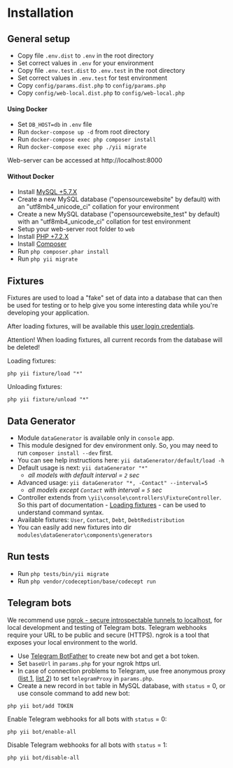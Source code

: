 # Installation

## General setup

- Copy file `.env.dist` to `.env` in the root directory
- Set correct values in `.env` for your environment
- Copy file `.env.test.dist` to `.env.test` in the root directory
- Set correct values in `.env.test` for test environment
- Copy `config/params.dist.php` to `config/params.php`
- Copy `config/web-local.dist.php` to `config/web-local.php`

#### Using Docker

- Set `DB_HOST=db` in `.env` file
- Run `docker-compose up -d` from root directory
- Run `docker-compose exec php composer install`
- Run `docker-compose exec php ./yii migrate`

Web-server can be accessed at http://localhost:8000

#### Without Docker

- Install [MySQL +5.7.X](https://www.mysql.com)
- Create a new MySQL database ("opensourcewebsite" by default) with an "utf8mb4_unicode_ci" collation for your environment
- Create a new MySQL database ("opensourcewebsite_test" by default) with an "utf8mb4_unicode_ci" collation for test environment
- Setup your web-server root folder to `web`
- Install [PHP +7.2.X](https://www.php.net)
- Install [Composer](https://getcomposer.org)
- Run `php composer.phar install`
- Run `php yii migrate`

## Fixtures

Fixtures are used to load a "fake" set of data into a database that can then be used for testing or to help give you some interesting data while you're developing your application.

After loading fixtures, will be available this [user login credentials](tests/fixtures/data/user.php).

Attention! When loading fixtures, all current records from the database will be deleted!

Loading fixtures:
```
php yii fixture/load "*"
```

Unloading fixtures:
```
php yii fixture/unload "*"
```

## Data Generator

- Module `dataGenerator` is available only in `console` app.
- This module designed for dev environment only. 
So, you may need to run `composer install --dev` first.
- You can see help instructions here: `yii dataGenerator/default/load -h`
- Default usage is next: `yii dataGenerator "*"`
    - _all models with default interval = `2` sec_
- Advanced usage: `yii dataGenerator "*, -Contact" --interval=5`
    - _all models except `Contact` with interval = `5` sec_
- Controller extends from `\yii\console\controllers\FixtureController`. 
So this part of documentation - 
[Loading fixtures](https://www.yiiframework.com/doc/guide/2.0/en/test-fixtures#loading-fixtures) - 
can be used to understand command syntax.
- Available fixtures: `User`, `Contact`, `Debt`, `DebtRedistribution`
- You can easily add new fixtures into dir `modules\dataGenerator\components\generators`

## Run tests

- Run `php tests/bin/yii migrate`
- Run `php vendor/codeception/base/codecept run`

## Telegram bots

We recommend use [ngrok - secure introspectable tunnels to localhost](https://ngrok.com), for local development and testing of Telegram bots. Telegram webhooks require your URL to be public and secure (HTTPS). ngrok is a tool that exposes your local environment to the world.

- Use [Telegram BotFather](https://t.me/BotFather) to create new bot and get a bot token.
- Set `baseUrl` in `params.php` for your ngrok https url.
- In case of connection problems to Telegram, use free anonymous proxy ([list 1](https://www.firexproxy.com/en), [list 2](https://mtpro.xyz/socks5)) to set `telegramProxy` in `params.php`.
- Create a new record in `bot` table in MySQL database, with `status` = 0, or use console command to add new bot:
```
php yii bot/add TOKEN
```

Enable Telegram webhooks for all bots with `status` = 0:
```
php yii bot/enable-all
```

Disable Telegram webhooks for all bots with `status` = 1:
```
php yii bot/disable-all
```
